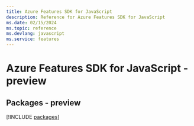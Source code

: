 ```yaml
---
title: Azure Features SDK for JavaScript
description: Reference for Azure Features SDK for JavaScript
ms.date: 02/15/2024
ms.topic: reference
ms.devlang: javascript
ms.service: features
---
```

# Azure Features SDK for JavaScript - preview
## Packages - preview
[!INCLUDE [packages](features-index.md)]
